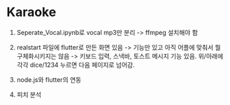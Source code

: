 # Karaoke

1. Seperate_Vocal.ipynb로 vocal mp3만 분리
-> ffmpeg 설치해야 함

2. realstart 파일에 flutter로 만든 화면 있음 
-> 기능만 있고 아직 어플에 맞춰서 뭘 구체화시키지는 않음
-> 키보드 입력, 스낵바, 토스트 메시지 기능 있음. 위/아래에 각각 dice/1234 누르면 다음 페이지로 넘어감.

3. node.js와 flutter의 연동
4. 피치 분석
